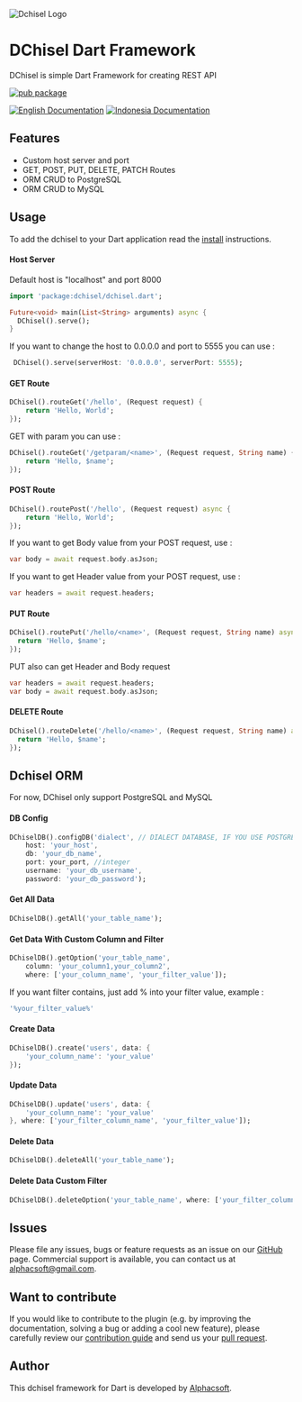 ![Dchisel Logo](https://i.ibb.co/vhgkzNH/DChisel-1.png)

# DChisel Dart Framework  
DChisel is simple Dart Framework for creating REST API

[![pub package](https://img.shields.io/pub/v/dchisel.svg)](https://pub.dev/packages/dchisel) 

[![English Documentation](https://img.shields.io/badge/LANGUAGE-ENGLISH-blue)](https://github.com/alalawy/DChisel/blob/master/README.md) [![Indonesia Documentation](https://img.shields.io/badge/LANGUAGE-INDONESIA-blue)](https://github.com/alalawy/DChisel/blob/master/README.id-ID.md)

## Features

* Custom host server and port
* GET, POST, PUT, DELETE, PATCH Routes
* ORM CRUD to PostgreSQL
* ORM CRUD to MySQL

## Usage

To add the dchisel to your Dart application read the [install](https://pub.dev/packages/dchisel/install) instructions.

#### Host Server
Default host is "localhost" and port 8000
```dart
import 'package:dchisel/dchisel.dart';

Future<void> main(List<String> arguments) async {
  DChisel().serve();
}
```
If you want to change the host to 0.0.0.0 and port to 5555 you can use :

```dart
 DChisel().serve(serverHost: '0.0.0.0', serverPort: 5555);
```

#### GET Route
```dart
DChisel().routeGet('/hello', (Request request) {
    return 'Hello, World';
});
```
GET with param you can use :
```dart
DChisel().routeGet('/getparam/<name>', (Request request, String name) {
    return 'Hello, $name';
});
```

#### POST Route
```dart
DChisel().routePost('/hello', (Request request) async {
    return 'Hello, World';
});
```
If you want to get Body value from your POST request, use :
```dart
var body = await request.body.asJson;
```
If you want to get Header value from your POST request, use :
```dart
var headers = await request.headers;
```
#### PUT Route
```dart
DChisel().routePut('/hello/<name>', (Request request, String name) async {
  return 'Hello, $name';
});
```
PUT also can get Header and Body request
```dart
var headers = await request.headers;
var body = await request.body.asJson;
```
#### DELETE Route
```dart
DChisel().routeDelete('/hello/<name>', (Request request, String name) async {
  return 'Hello, $name';
});
```

## Dchisel ORM
For now, DChisel only support PostgreSQL and MySQL

#### DB Config
```dart
DChiselDB().configDB('dialect', // DIALECT DATABASE, IF YOU USE POSTGRESQL CHANGE 'dialect' to 'postgre', IF YOU USE MYSQL CHANGE 'dialect' to 'mysql'
    host: 'your_host',
    db: 'your_db_name',
    port: your_port, //integer
    username: 'your_db_username',
    password: 'your_db_password');
```
#### Get All Data
```dart
DChiselDB().getAll('your_table_name');
```
#### Get Data With Custom Column and Filter
```dart
DChiselDB().getOption('your_table_name', 
    column: 'your_column1,your_column2', 
    where: ['your_column_name', 'your_filter_value']);
```
If you want filter contains, just add % into your filter value, example :
```dart
'%your_filter_value%'
```

#### Create Data
```dart
DChiselDB().create('users', data: {
    'your_column_name': 'your_value'
});
```

#### Update Data
```dart
DChiselDB().update('users', data: {
    'your_column_name': 'your_value'
}, where: ['your_filter_column_name', 'your_filter_value']);
```

#### Delete Data
```dart
DChiselDB().deleteAll('your_table_name');
```

#### Delete Data Custom Filter
```dart
DChiselDB().deleteOption('your_table_name', where: ['your_filter_column_name', 'your_filter_value']);
```

## Issues

Please file any issues, bugs or feature requests as an issue on our [GitHub](https://github.com/alalawy/DChisel/issues) page. Commercial support is available, you can contact us at <alphacsoft@gmail.com>.

## Want to contribute

If you would like to contribute to the plugin (e.g. by improving the documentation, solving a bug or adding a cool new feature), please carefully review our [contribution guide](../CONTRIBUTING.md) and send us your [pull request](https://github.com/alalawy/DChisel/pulls).

## Author

This dchisel framework for Dart is developed by [Alphacsoft](https://alphacsoft.com).

